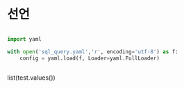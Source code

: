 # 선언
```python

import yaml

with open('sql_query.yaml','r', encoding='utf-8') as f:
    config = yaml.load(f, Loader=yaml.FullLoader)
    
```

list(test.values())

